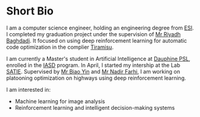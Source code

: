 # Short Bio

I am a computer science engineer, holding an engineering degree from [ESI](https://www.esi.dz). I completed my graduation project under the supervision of [Mr Riyadh Baghdadi](https://people.csail.mit.edu/baghdadi/). It focused on using deep reinforcement learning for automatic code optimization in the complier [Tiramisu](https://tiramisu-compiler.org/).


I am currently a Master's student in Artificial Intelligence at [Dauphine PSL](https://dauphine.psl.eu/), enrolled in the [IASD](https://dauphine.psl.eu/formations/masters/informatique/m2-intelligence-artificielle-systemes-donnees) program. In April, I started my intership at the Lab [SATIE](https://satie.ens-paris-saclay.fr/fr/le-laboratoire). Supervised by [Mr Biao Yin](https://pagespro.univ-gustave-eiffel.fr/biao-yin) and [Mr Nadir Farhi](https://pagespro.univ-gustave-eiffel.fr/nadir-farhi), I am working on platooning optimization on highways using deep reinforcement learning.  

I am interested in:
- Machine learning for image analysis
- Reinforcement learning and intelligent decision-making systems   
